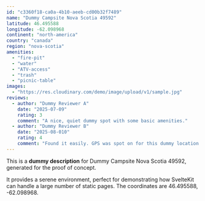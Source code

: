 ```yaml
---
id: "c3360f18-ca0a-4b10-aeeb-cd00b32f7489"
name: "Dummy Campsite Nova Scotia 49592"
latitude: 46.495588
longitude: -62.098968
continent: "north-america"
country: "canada"
region: "nova-scotia"
amenities:
  - "fire-pit"
  - "water"
  - "ATV-access"
  - "trash"
  - "picnic-table"
images:
  - "https://res.cloudinary.com/demo/image/upload/v1/sample.jpg"
reviews:
  - author: "Dummy Reviewer A"
    date: "2025-07-09"
    rating: 3
    comment: "A nice, quiet dummy spot with some basic amenities."
  - author: "Dummy Reviewer B"
    date: "2025-08-010"
    rating: 4
    comment: "Found it easily. GPS was spot on for this dummy location."
---
```


This is a **dummy description** for Dummy Campsite Nova Scotia 49592, generated for the proof of concept.

It provides a serene environment, perfect for demonstrating how SvelteKit can handle a large number of static pages. The coordinates are 46.495588, -62.098968.
